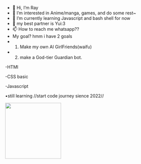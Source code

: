 - 👋 Hi, I’m Ray
- 👀 I’m interested in Anime/manga, games, and do some rest~
- 🌱 I’m currently learning Javascript and bash shell for now
- 💞️ my best partner is Yui:3
- 📫 How to reach me whatsapp??
- My goal? hmm i have 2 goals
-   1. Make my own AI GirlFriends(waifu)
-   2. make a God-tier Guardian bot.

<!---
NeedMeh/NeedMeh is a ✨ special ✨ repository because its `README.md` (this file) appears on your GitHub profile.
You can click the Preview link to take a look at your changes.
--->


-HTMl

-CSS basic

-Javascript

•still learning
//start code journey sience 2022//




<img height="180em" src="https://github-readme-stats.vercel.app/api?username=Ray&show_icons=true&hide_border=true&&count_private=true&include_all_commits=true" />
